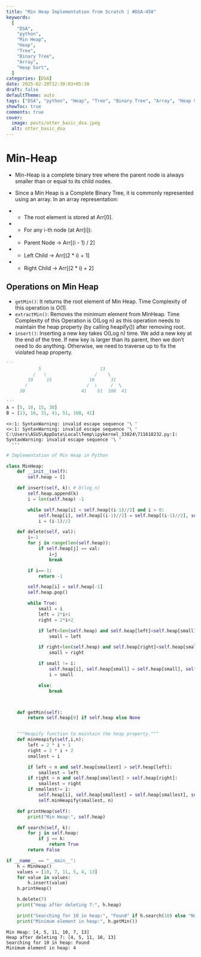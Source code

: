 ```yaml
---
title: "Min Heap Implementation from Scratch | #DSA-450"
keywords:
  [
    "DSA",
    "python",
    "Min Heap",
    "Heap",
    "Tree",
    "Binary Tree",
    "Array",
    "Heap Sort",
  ]
categories: [DSA]
date: 2025-02-20T12:30:03+05:30
draft: false
defaultTheme: auto
tags: ["DSA", "python", "Heap", "Tree", "Binary Tree", "Array", "Heap Sort"]
showToc: true
comments: true
cover:
  image: posts/otter_basic_dsa.jpeg
  alt: otter_basic_dsa
---
```


# Min-Heap

- Min-Heap is a complete binary tree where the parent node is always smaller than or equal to its child nodes.
- Since a Min Heap is a Complete Binary Tree, it is commonly represented using an array. In an array representation:

- - The root element is stored at Arr[0].
- - For any i-th node (at Arr[i]):
- - Parent Node → Arr[(i - 1) / 2]
- - Left Child → Arr[(2 * i) + 1]
- - Right Child → Arr[(2 * i) + 2]

## Operations on Min Heap

- `getMin()`: It returns the root element of Min Heap. Time Complexity of this operation is O(1).
- `extractMin()`: Removes the minimum element from MinHeap. Time Complexity of this Operation is O(Log n) as this operation needs to maintain the heap property (by calling heapify()) after removing root.
- `insert()`: Inserting a new key takes O(Log n) time. We add a new key at the end of the tree. If new key is larger than its parent, then we don’t need to do anything. Otherwise, we need to traverse up to fix the violated heap property.

```python
'''
            5                      13
          /   \                  /    \
        10     15              16      31
       /                      /  \     /  \
     30                     41    51  100  41

'''
A = [5, 10, 15, 30]
B = [13, 16, 31, 41, 51, 100, 41]
```

    <>:1: SyntaxWarning: invalid escape sequence '\ '
    <>:1: SyntaxWarning: invalid escape sequence '\ '
    C:\Users\ASUS\AppData\Local\Temp\ipykernel_33824\711618232.py:1: SyntaxWarning: invalid escape sequence '\ '
      '''

```python
# Implementation of Min Heap in Python

class MinHeap:
    def __init__(self):
        self.heap = []

    def insert(self, k): # O(log_n)
        self.heap.append(k)
        i = len(self.heap) -1

        while self.heap[i] < self.heap[(i-1)//2] and i > 0:
            self.heap[i], self.heap[(i-1)//2] = self.heap[(i-1)//2], self.heap[i]
            i = (i-1)//2

    def delete(self, val):
        i=-1
        for j in range(len(self.heap)):
            if self.heap[j] == val:
                i=j
                break

        if i==-1:
            return -1

        self.heap[i] = self.heap[-1]
        self.heap.pop()

        while True:
            small = i
            left = 2*i+1
            right = 2*i+2

            if left<len(self.heap) and self.heap[left]<self.heap[small]:
                small = left

            if right<len(self.heap) and self.heap[right]<self.heap[small]:
                small = right

            if small != i:
                self.heap[i], self.heap[small] = self.heap[small], self.heap[i]
                i = small

            else:
                break



    def getMin(self):
        return self.heap[0] if self.heap else None


    """Heapify function to maintain the heap property."""
    def minHeapify(self,i,n):
        left = 2 * i + 1
        right = 2 * i + 2
        smallest = i

        if left < n and self.heap[smallest] > self.heap[left]:
            smallest = left
        if right < n and self.heap[smallest] > self.heap[right]:
            smallest = right
        if smallest!= i:
            self.heap[i], self.heap[smallest] = self.heap[smallest], self.heap[i]
            self.minHeapify(smallest, n)

    def printHeap(self):
        print("Min Heap:", self.heap)

    def search(self, k):
        for j in self.heap:
            if j == k:
                return True
        return False

if __name__ == "__main__":
    h = MinHeap()
    values = [10, 7, 11, 5, 4, 13]
    for value in values:
        h.insert(value)
    h.printHeap()

    h.delete(7)
    print("Heap after deleting 7:", h.heap)

    print("Searching for 10 in heap:", "Found" if h.search(10) else "Not Found")
    print("Minimum element in heap:", h.getMin())
```

    Min Heap: [4, 5, 11, 10, 7, 13]
    Heap after deleting 7: [4, 5, 11, 10, 13]
    Searching for 10 in heap: Found
    Minimum element in heap: 4
